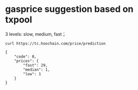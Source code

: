 # gasprice suggestion based on txpool

3 levels: slow, medium, fast；

```
curl https://tc.hoochain.com/price/prediction
```


```
{
    "code": 0,
    "prices": {
        "fast": 29,
        "median": 1,
        "low": 1
    }
}
```